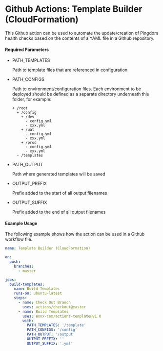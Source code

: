 # Github Actions: Template Builder (CloudFormation)

This Github action can be used to automate the update/creation of Pingdom health checks
based on the contents of a YAML file in a Github repository.

#### Required Parameters

* PATH_TEMPLATES
            
  Path to template files that are referenced in configuration

* PATH_CONFIGS

  Path to environment/configuration files. Each environment to be deployed should be 
  defined as a separate directory underneath this folder, for example:
  
  ```text
  + /root
    + /config
      + /dev
        - config.yml
        - xxx.yml
      + /uat
        - config.yml
        - xxx.yml
      + /prod
        - config.yml
        - xxx.yml
    - /templates
  ```

* PATH_OUTPUT

  Path where generated templates will be saved

* OUTPUT_PREFIX

  Prefix added to the start of all output filenames

* OUTPUT_SUFFIX

  Prefix added to the end of all output filenames

#### Example Usage

The following example shows how the action can be used in a Github workflow file.

```yaml
name: Template Builder (CloudFormation)

on:
  push:
    branches:
      - master

jobs:
  build-templates:
    name: Build Templates
    runs-on: ubuntu-latest
    steps:
      - name: Check Out Branch
        uses: actions/checkout@master
      - name: Build Templates
        uses: eonx-com/actions-template@v1.0
        with:
          PATH_TEMPLATES: '/template'
          PATH_CONFIGS: '/config'
          PATH_OUTPUT: '/output'
          OUTPUT_PREFIX: ''
          OUTPUT_SUFFIX: '.yml'
```